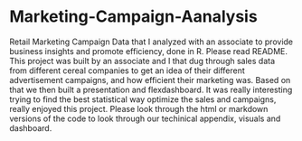 # Marketing-Campaign-Aanalysis
Retail Marketing Campaign Data that I analyzed with an associate to provide business insights and promote efficiency, done in R. Please read README. This project was built by an associate and I that dug through sales data from different cereal companies to get an idea of their different advertisement campaigns, and how efficient their marketing was. Based on that we then built a presentation and flexdashboard. It was really interesting trying to find the best statistical way optimize the sales and campaigns, really enjoyed this project. Please look through the html or markdown versions of the code to look through our techinical appendix, visuals and dashboard. 
